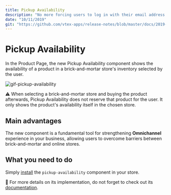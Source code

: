 ```yaml
---
title: Pickup Availability
description: "No more forcing users to log in with their email address. With the User Identifier Extension, you can choose user identifiers at will."
date: "10/11/2019"
git: "https://github.com/vtex-apps/release-notes/blob/master/docs/2019-week-39-40/pickup-availability.md"
---
```


# Pickup Availability
 
In the Product Page, the new Pickup Availability component shows the availability of a product in a brick-and-mortar store's inventory selected by the user. 

![gif-pickup-availability](https://user-images.githubusercontent.com/52087100/66667988-a4d95980-ec2a-11e9-9f69-74540f618dfa.gif)

:warning: When selecting a brick-and-mortar store and buying the product afterwards, Pickup Availability does not reserve that product for the user. It only shows the product's availability itself in the chosen store. 

## Main advantages 

The new component is a fundamental tool for strengthening **Omnichannel** experience in your business, allowing users to overcome barriers between brick-and-mortar and online stores. 

## What you need to do

Simply [install](https://vtex.io/docs/recipes/store/installing-an-app) the `pickup-availability` component in your store.

:eyes: For more details on its implementation, do not forget to check out its [documentation](https://github.com/vtex-apps/pickup-availability).
